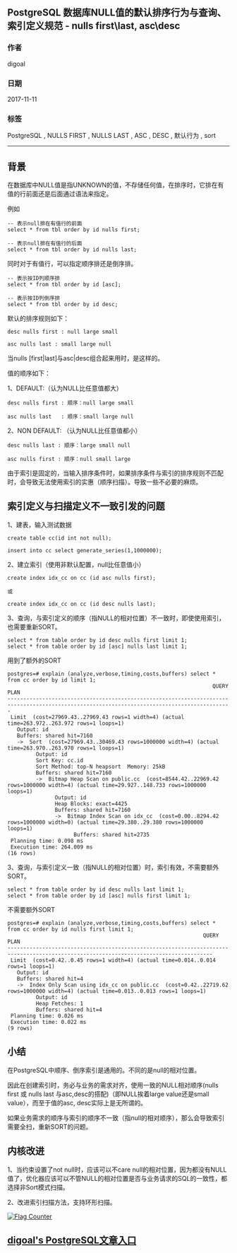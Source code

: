 ## PostgreSQL 数据库NULL值的默认排序行为与查询、索引定义规范 - nulls first\last, asc\desc  
    
### 作者    
digoal    
    
### 日期    
2017-11-11    
    
### 标签    
PostgreSQL , NULLS FIRST , NULLS LAST , ASC , DESC , 默认行为 , sort    
    
----    
    
## 背景   
在数据库中NULL值是指UNKNOWN的值，不存储任何值，在排序时，它排在有值的行前面还是后面通过语法来指定。  
  
例如  
  
```  
-- 表示null排在有值行的前面  
select * from tbl order by id nulls first;  
  
-- 表示null排在有值行的后面  
select * from tbl order by id nulls last;  
```  
  
同时对于有值行，可以指定顺序排还是倒序排。  
  
```  
-- 表示按ID列顺序排  
select * from tbl order by id [asc];  
  
-- 表示按ID列倒序排  
select * from tbl order by id desc;  
```  
  
默认的排序规则如下：  
  
```  
desc nulls first : null large small    
  
asc nulls last : small large null    
```  
  
当nulls [first|last]与asc|desc组合起来用时，是这样的。  
  
值的顺序如下：  
  
1、DEFAULT:（认为NULL比任意值都大）    
  
```  
desc nulls first : 顺序：null large small    
  
asc nulls last   : 顺序：small large null    
```  
  
2、NON DEFAULT: （认为NULL比任意值都小）    
  
```  
desc nulls last : 顺序：large small null       
  
asc nulls first : 顺序：null small large       
```  
  
由于索引是固定的，当输入排序条件时，如果排序条件与索引的排序规则不匹配时，会导致无法使用索引的实惠（顺序扫描）。导致一些不必要的麻烦。  
  
## 索引定义与扫描定义不一致引发的问题  
  
1、建表，输入测试数据  
  
```  
create table cc(id int not null);  
  
insert into cc select generate_series(1,1000000);  
```  
  
2、建立索引（使用非默认配置，null比任意值小）  
  
```  
create index idx_cc on cc (id asc nulls first);  
  
或  
  
create index idx_cc on cc (id desc nulls last);  
```  
  
3、查询，与索引定义的顺序（指NULL的相对位置）不一致时，即使使用索引，也需要重新SORT。  
  
```  
select * from table order by id desc nulls first limit 1;   
select * from table order by id [asc] nulls last limit 1;   
```  
  
用到了额外的SORT  
  
```  
postgres=# explain (analyze,verbose,timing,costs,buffers) select * from cc order by id limit 1;  
                                                                 QUERY PLAN                                                                    
---------------------------------------------------------------------------------------------------------------------------------------------  
 Limit  (cost=27969.43..27969.43 rows=1 width=4) (actual time=263.972..263.972 rows=1 loops=1)  
   Output: id  
   Buffers: shared hit=7160  
   ->  Sort  (cost=27969.43..30469.43 rows=1000000 width=4) (actual time=263.970..263.970 rows=1 loops=1)  
         Output: id  
         Sort Key: cc.id  
         Sort Method: top-N heapsort  Memory: 25kB  
         Buffers: shared hit=7160  
         ->  Bitmap Heap Scan on public.cc  (cost=8544.42..22969.42 rows=1000000 width=4) (actual time=29.927..148.733 rows=1000000 loops=1)  
               Output: id  
               Heap Blocks: exact=4425  
               Buffers: shared hit=7160  
               ->  Bitmap Index Scan on idx_cc  (cost=0.00..8294.42 rows=1000000 width=0) (actual time=29.380..29.380 rows=1000000 loops=1)  
                     Buffers: shared hit=2735  
 Planning time: 0.098 ms  
 Execution time: 264.009 ms  
(16 rows)  
```  
  
3、查询，与索引定义一致（指NULL的相对位置）时，索引有效，不需要额外SORT。  
  
```  
select * from table order by id desc nulls last limit 1;   
select * from table order by id [asc] nulls first limit 1;   
```  
  
不需要额外SORT  
  
```  
postgres=# explain (analyze,verbose,timing,costs,buffers) select * from cc order by id nulls first limit 1;  
                                                              QUERY PLAN                                                                 
---------------------------------------------------------------------------------------------------------------------------------------  
 Limit  (cost=0.42..0.45 rows=1 width=4) (actual time=0.014..0.014 rows=1 loops=1)  
   Output: id  
   Buffers: shared hit=4  
   ->  Index Only Scan using idx_cc on public.cc  (cost=0.42..22719.62 rows=1000000 width=4) (actual time=0.013..0.013 rows=1 loops=1)  
         Output: id  
         Heap Fetches: 1  
         Buffers: shared hit=4  
 Planning time: 0.026 ms  
 Execution time: 0.022 ms  
(9 rows)  
```  
  
## 小结  
在PostgreSQL中顺序、倒序索引是通用的。不同的是null的相对位置。  
  
因此在创建索引时，务必与业务的需求对齐，使用一致的NULL相对顺序(nulls first 或 nulls last 与asc,desc的搭配)（即NULL挨着large value还是small value），而至于值的asc, desc实际上是无所谓的。  
  
如果业务需求的顺序与索引的顺序不一致（指null的相对顺序），那么会导致索引需要全扫，重新SORT的问题。  
  
## 内核改进  
  
1、当约束设置了not null时，应该可以不care null的相对位置，因为都没有NULL值了，优化器应该可以不管NULL的相对位置是否与业务请求的SQL的一致性，都选择非Sort模式扫描。  
  
2、改进索引扫描方法，支持环形扫描。    
    
  
<a rel="nofollow" href="http://info.flagcounter.com/h9V1"  ><img src="http://s03.flagcounter.com/count/h9V1/bg_FFFFFF/txt_000000/border_CCCCCC/columns_2/maxflags_12/viewers_0/labels_0/pageviews_0/flags_0/"  alt="Flag Counter"  border="0"  ></a>  
  
  
  
  
## [digoal's PostgreSQL文章入口](https://github.com/digoal/blog/blob/master/README.md "22709685feb7cab07d30f30387f0a9ae")
  
